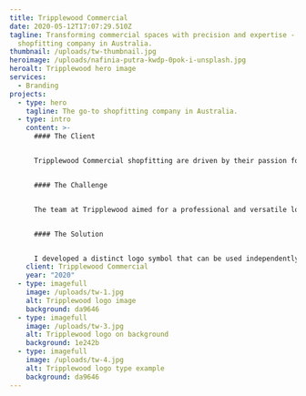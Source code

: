 ```yaml
---
title: Tripplewood Commercial
date: 2020-05-12T17:07:29.510Z
tagline: Transforming commercial spaces with precision and expertise - the go-to
  shopfitting company in Australia.
thumbnail: /uploads/tw-thumbnail.jpg
heroimage: /uploads/nafinia-putra-kwdp-0pok-i-unsplash.jpg
heroalt: Tripplewood hero image
services:
  - Branding
projects:
  - type: hero
    tagline: The go-to shopfitting company in Australia.
  - type: intro
    content: >-
      #### The Client


      Tripplewood Commercial shopfitting are driven by their passion for turning design concepts into stunning realities. With meticulous attention to detail, they transform each project into a masterpiece, bringing their clients dreams and visions to life with unparalleled craftsmanship and quality.


      #### The Challenge


      The team at Tripplewood aimed for a professional and versatile logo that could be applied to various mediums, including clothing and vehicles. It was essential to create a mature and experienced impression through the design.


      #### The Solution


      I developed a distinct logo symbol that can be used independently from the logo-type, providing Tripplewood with the desired flexibility. This logo now represents the company's commitment to quality shopfitting services, allowing customers to easily identify and associate with their brand.
    client: Tripplewood Commercial
    year: "2020"
  - type: imagefull
    image: /uploads/tw-1.jpg
    alt: Tripplewood logo image
    background: da9646
  - type: imagefull
    image: /uploads/tw-3.jpg
    alt: Tripplewood logo on background
    background: 1e242b
  - type: imagefull
    image: /uploads/tw-4.jpg
    alt: Tripplewood logo type example
    background: da9646
---
```

